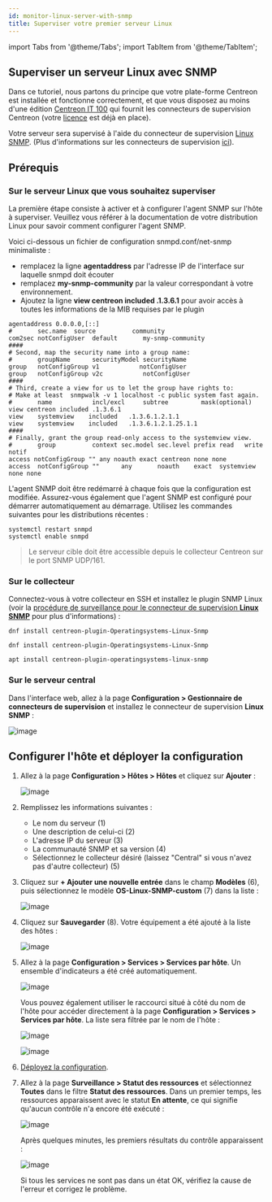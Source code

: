 ```yaml
---
id: monitor-linux-server-with-snmp
title: Superviser votre premier serveur Linux
---
```


import Tabs from '@theme/Tabs';
import TabItem from '@theme/TabItem';

## Superviser un serveur Linux avec SNMP

Dans ce tutoriel, nous partons du principe que votre plate-forme Centreon est installée et fonctionne correctement, et que vous disposez au moins d'une édition [Centreon IT 100](it100.md) qui fournit les connecteurs de supervision Centreon (votre [licence](../administration/licenses.md) est déjà en place).

Votre serveur sera supervisé à l'aide du connecteur de supervision [Linux SNMP](/pp/integrations/plugin-packs/procedures/operatingsystems-linux-snmp). (Plus d'informations sur les connecteurs de supervision [ici](../monitoring/pluginpacks.md)).

## Prérequis

### Sur le serveur Linux que vous souhaitez superviser

La première étape consiste à activer et à configurer l'agent SNMP sur l'hôte à superviser.
Veuillez vous référer à la documentation de votre distribution Linux pour savoir comment configurer l'agent SNMP.

Voici ci-dessous un fichier de configuration snmpd.conf/net-snmp minimaliste :

- remplacez la ligne **agentaddress** par l'adresse IP de l'interface sur laquelle snmpd doit écouter
- remplacez **my-snmp-community** par la valeur correspondant à votre environnement.
- Ajoutez la ligne **view centreon included .1.3.6.1** pour avoir accès à toutes les informations de la MIB requises par le plugin

```shell
agentaddress 0.0.0.0,[::]
#       sec.name  source          community
com2sec notConfigUser  default       my-snmp-community
####
# Second, map the security name into a group name:
#       groupName      securityModel securityName
group   notConfigGroup v1           notConfigUser
group   notConfigGroup v2c           notConfigUser
####
# Third, create a view for us to let the group have rights to:
# Make at least  snmpwalk -v 1 localhost -c public system fast again.
#       name           incl/excl     subtree         mask(optional)
view centreon included .1.3.6.1
view    systemview    included   .1.3.6.1.2.1.1
view    systemview    included   .1.3.6.1.2.1.25.1.1
####
# Finally, grant the group read-only access to the systemview view.
#       group          context sec.model sec.level prefix read   write  notif
access notConfigGroup "" any noauth exact centreon none none
access  notConfigGroup ""      any       noauth    exact  systemview none none
```

L'agent SNMP doit être redémarré à chaque fois que la configuration est modifiée. Assurez-vous également que l'agent SNMP est configuré pour démarrer automatiquement au démarrage. Utilisez les commandes suivantes pour les distributions récentes :

```shell
systemctl restart snmpd
systemctl enable snmpd
```

> Le serveur cible doit être accessible depuis le collecteur Centreon sur le port SNMP UDP/161.

### Sur le collecteur

Connectez-vous à votre collecteur en SSH et installez le plugin SNMP Linux (voir la [procédure de surveillance pour le connecteur de supervision **Linux SNMP**](/pp/integrations/plugin-packs/procedures/operatingsystems-linux-snmp) pour plus d'informations) :

<Tabs groupId="sync">
<TabItem value="Alma / RHEL / Oracle Linux 8" label="Alma / RHEL / Oracle Linux 8">

``` shell
dnf install centreon-plugin-Operatingsystems-Linux-Snmp
```

</TabItem>
<TabItem value="Alma / RHEL / Oracle Linux 9" label="Alma / RHEL / Oracle Linux 9">

``` shell
dnf install centreon-plugin-Operatingsystems-Linux-Snmp
```

</TabItem>
<TabItem value="Debian 11" label="Debian 11">

```shell
apt install centreon-plugin-operatingsystems-linux-snmp
```

</TabItem>

</Tabs>

### Sur le serveur central

Dans l'interface web, allez à la page **Configuration > Gestionnaire de connecteurs de supervision** et installez le connecteur de supervision **Linux SNMP** :

![image](../assets/getting-started/quick_start_linux_0.gif)

## Configurer l'hôte et déployer la configuration

1. Allez à la page **Configuration > Hôtes > Hôtes** et cliquez sur **Ajouter** :

   ![image](../assets/getting-started/quick_start_linux_1.gif)

2. Remplissez les informations suivantes :

   * Le nom du serveur (1)
   * Une description de celui-ci (2)
   * L'adresse IP du serveur (3)
   * La communauté SNMP et sa version (4)
   * Sélectionnez le collecteur désiré (laissez "Central" si vous n'avez pas d'autre collecteur) (5)

3. Cliquez sur **+ Ajouter une nouvelle entrée** dans le champ **Modèles** (6), puis sélectionnez le modèle **OS-Linux-SNMP-custom** (7) dans la liste :

   ![image](../assets/getting-started/quick_start_linux_2.png)

4. Cliquez sur **Sauvegarder** (8). Votre équipement a été ajouté à la liste des hôtes :

   ![image](../assets/getting-started/quick_start_linux_3.png)

5. Allez à la page **Configuration > Services > Services par hôte**. Un ensemble d'indicateurs a été créé automatiquement.

   ![image](../assets/getting-started/quick_start_linux_4a.png)

   Vous pouvez également utiliser le raccourci situé à côté du nom de l'hôte pour accéder directement à la page **Configuration > Services > Services par hôte**. La liste sera filtrée par le nom de l'hôte :

   ![image](../assets/getting-started/quick_start_linux_4b.png)

   ![image](../assets/getting-started/quick_start_linux_5.png)

6. [Déployez la configuration](../monitoring/monitoring-servers/deploying-a-configuration.md).

7. Allez à la page **Surveillance > Statut des ressources** et sélectionnez **Toutes** dans le filtre **Statut des ressources**. Dans un premier temps, les ressources apparaissent avec le statut **En attente**, ce qui signifie qu'aucun contrôle n'a encore été exécuté :

   ![image](../assets/getting-started/quick_start_linux_6.png)

   Après quelques minutes, les premiers résultats du contrôle apparaissent :

   ![image](../assets/getting-started/quick_start_linux_7.png)

   Si tous les services ne sont pas dans un état OK, vérifiez la cause de l'erreur et corrigez le problème.
